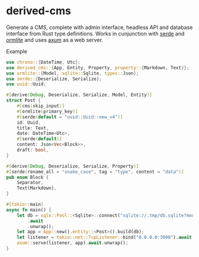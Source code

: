 # derived-cms

Generate a CMS, complete with admin interface, headless API and database interface from Rust
type definitions. Works in cunjunction with [serde](https://docs.rs/serde/latest/serde/) and
[ormlite](https://lib.rs/crates/ormlite) and uses [axum](https://docs.rs/axum/latest/axum/)
as a web server.

Example

```rust
use chrono::{DateTime, Utc};
use derived_cms::{App, Entity, Property, property::{Markdown, Text}};
use ormlite::{Model, sqlite::Sqlite, types::Json};
use serde::{Deserialize, Serialize};
use uuid::Uuid;

#[derive(Debug, Deserialize, Serialize, Model, Entity)]
struct Post {
    #[cms(skip_input)]
    #[ormlite(primary_key)]
    #[serde(default = "uuid::Uuid::new_v4")]
    id: Uuid,
    title: Text,
    date: DateTime<Utc>,
    #[serde(default)]
    content: Json<Vec<Block>>,
    draft: bool,
}

#[derive(Debug, Deserialize, Serialize, Property)]
#[serde(rename_all = "snake_case", tag = "type", content = "data")]
pub enum Block {
    Separator,
    Text(Markdown),
}

#[tokio::main]
async fn main() {
    let db = sqlx::Pool::<Sqlite>::connect("sqlite://.tmp/db.sqlite?mode=rwc")
        .await
        .unwrap();
    let app = App::new().entity::<Post>().build(db);
    let listener = tokio::net::TcpListener::bind("0.0.0.0:3000").await.unwrap();
    axum::serve(listener, app).await.unwrap();
}
```
